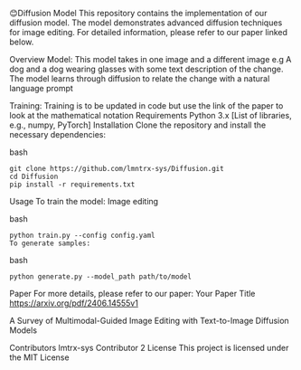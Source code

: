 😊Diffusion Model
This repository contains the implementation of our diffusion model. The model demonstrates advanced diffusion techniques for
image editing. For detailed information, please refer to our paper linked below.

Overview
Model: This model takes in one image and a different image e.g A dog and a dog wearing glasses with some text description of the change.
        The model learns through diffusion to relate the change with a natural language prompt 
        
Training: Training is to be updated in code but use the link of the paper to look at the mathematical notation
Requirements
Python 3.x
[List of libraries, e.g., numpy, PyTorch]
Installation
Clone the repository and install the necessary dependencies:

bash

    git clone https://github.com/lmntrx-sys/Diffusion.git
    cd Diffusion
    pip install -r requirements.txt
Usage
To train the model: Image editing 

bash

    python train.py --config config.yaml
    To generate samples:

bash

    python generate.py --model_path path/to/model
Paper
  For more details, please refer to our paper: Your Paper Title
  https://arxiv.org/pdf/2406.14555v1
  
  A Survey of Multimodal-Guided Image Editing
  with Text-to-Image Diffusion Models
  
Contributors
  lmtrx-sys
Contributor 2
License
This project is licensed under the MIT License 










